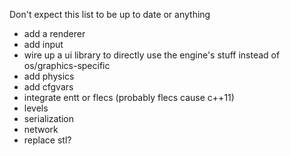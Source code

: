 Don't expect this list to be up to date or anything

* add a renderer
* add input
* wire up a ui library to directly use the engine's stuff instead of os/graphics-specific
* add physics
* add cfgvars
* integrate entt or flecs (probably flecs cause c++11)
* levels
* serialization
* network
* replace stl?


